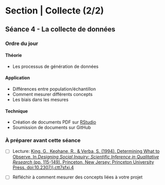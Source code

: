 # Section | Collecte (2/2)
## Séance 4 - La collecte de données

### Ordre du jour
#### Théorie
- Les processus de génération de données

#### Application
- Différences entre population/échantillon
- Comment mesurer différents concepts
- Les biais dans les mesures

#### Technique
- Création de documents PDF sur [RStudio](https://rstudio.com/products/rstudio/)
- Soumission de documents sur GitHub

### À préparer avant cette séance
- [ ] Lecture: [King, G., Keohane, R., & Verba, S. (1994). Determining What to Observe. In *Designing Social Inquiry: Scientific Inference in Qualitative Research* (pp. 115-149). Princeton, New Jersey: Princeton University Press. doi:10.2307/j.ctt7sfxj.4](https://books.google.fr/books?id=A7VFF-JR3b8C&lpg=PP1&pg=PA115#v=onepage&q&f=false)
- [ ] Réfléchir à comment mesurer des concepts liées à votre projet

